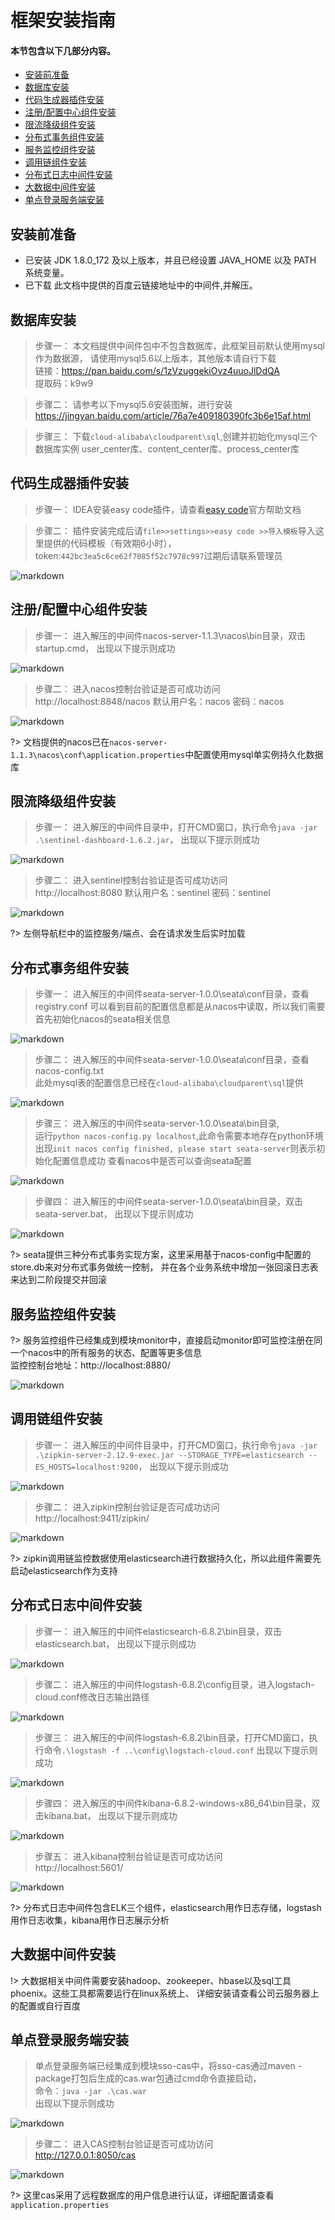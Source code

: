 #  框架安装指南

#### 本节包含以下几部分内容。
- [安装前准备](#安装前准备)
- [数据库安装](#数据库安装)
- [代码生成器插件安装](#代码生成器插件安装)  
- [注册/配置中心组件安装](#注册/配置中心组件安装)
- [限流降级组件安装](#限流降级组件安装)
- [分布式事务组件安装](#分布式事务组件安装)
- [服务监控组件安装](#服务监控组件安装)
- [调用链组件安装](#调用链组件安装)
- [分布式日志中间件安装](#分布式日志中间件安装)
- [大数据中间件安装](#大数据中间件安装)
- [单点登录服务端安装](#单点登录服务端安装)


##  安装前准备
- 已安装 JDK 1.8.0_172 及以上版本，并且已经设置 JAVA_HOME 以及 PATH 系统变量。
- 已下载 此文档中提供的百度云链接地址中的中间件,并解压。

## 数据库安装
> 步骤一： 本文档提供中间件包中不包含数据库，此框架目前默认使用mysql作为数据源，
> 请使用mysql5.6以上版本，其他版本请自行下载  
> 链接：https://pan.baidu.com/s/1zVzuggekiOvz4uuoJlDdQA   
> 提取码：k9w9  

> 步骤二： 请参考以下mysql5.6安装图解，进行安装
> https://jingyan.baidu.com/article/76a7e409180390fc3b6e15af.html  

> 步骤三： 下载`cloud-alibaba\cloudparent\sql`,创建并初始化mysql三个数据库实例
> user_center库、content_center库、process_center库

## 代码生成器插件安装
> 步骤一： IDEA安装easy code插件，请查看[easy code](https://gitee.com/makejava/EasyCode/wikis/pages)官方帮助文档

> 步骤二： 插件安装完成后请`file>>settings>>easy code >>导入模板`导入这里提供的代码模板（有效期6小时），
> token:`442bc3ea5c6ce62f7085f52c7978c997`过期后请联系管理员

![markdown](../img/generate02.jpg "markdown")   

## 注册/配置中心组件安装
> 步骤一： 进入解压的中间件nacos-server-1.1.3\nacos\bin目录，双击startup.cmd，
> 出现以下提示则成功

![markdown](../img/nacos01.jpg "markdown")  

> 步骤二： 进入nacos控制台验证是否可成功访问  
> http://localhost:8848/nacos 默认用户名：nacos 密码：nacos

![markdown](../img/nacos_page.jpg "markdown") 

?> 文档提供的nacos已在`nacos-server-1.1.3\nacos\conf\application.properties`中配置使用mysql单实例持久化数据库

## 限流降级组件安装
> 步骤一： 进入解压的中间件目录中，打开CMD窗口，执行命令`java -jar .\sentinel-dashboard-1.6.2.jar`，
> 出现以下提示则成功

![markdown](../img/sentinel01.png "markdown")  

> 步骤二： 进入sentinel控制台验证是否可成功访问  
> http://localhost:8080 默认用户名：sentinel 密码：sentinel

![markdown](../img/sentinel_page.jpg "markdown") 

?> 左侧导航栏中的监控服务/端点、会在请求发生后实时加载

## 分布式事务组件安装
> 步骤一： 进入解压的中间件seata-server-1.0.0\seata\conf目录，查看registry.conf
> 可以看到目前的配置信息都是从nacos中读取，所以我们需要首先初始化nacos的seata相关信息

![markdown](../img/seata01.jpg "markdown")  

> 步骤二： 进入解压的中间件seata-server-1.0.0\seata\conf目录，查看nacos-config.txt  
> 此处mysql表的配置信息已经在`cloud-alibaba\cloudparent\sql`提供

![markdown](../img/seata02.jpg "markdown")

> 步骤三： 进入解压的中间件seata-server-1.0.0\seata\bin目录,  
> 运行`python nacos-config.py localhost`,此命令需要本地存在python环境
> 出现`init nacos config finished, please start seata-server`则表示初始化配置信息成功
> 查看nacos中是否可以查询seata配置

![markdown](../img/seata03.jpg "markdown") 

> 步骤四： 进入解压的中间件seata-server-1.0.0\seata\bin目录，双击seata-server.bat，
> 出现以下提示则成功

![markdown](../img/seata05.jpg "markdown")  

?> seata提供三种分布式事务实现方案，这里采用基于nacos-config中配置的store.db来对分布式事务做统一控制，
并在各个业务系统中增加一张回滚日志表来达到二阶段提交并回滚 

## 服务监控组件安装
?> 服务监控组件已经集成到模块monitor中，直接启动monitor即可监控注册在同一个nacos中的所有服务的状态、配置等更多信息  
监控控制台地址：http://localhost:8880/

![markdown](../img/admin01.jpg "markdown")  

## 调用链组件安装
> 步骤一： 进入解压的中间件目录中，打开CMD窗口，执行命令`java -jar .\zipkin-server-2.12.9-exec.jar --STORAGE_TYPE=elasticsearch --ES_HOSTS=localhost:9200`，
> 出现以下提示则成功

![markdown](../img/zipkin01.jpg "markdown")  

> 步骤二： 进入zipkin控制台验证是否可成功访问  
> http://localhost:9411/zipkin/

![markdown](../img/zipkin02.jpg "markdown") 

?> zipkin调用链监控数据使用elasticsearch进行数据持久化，所以此组件需要先启动elasticsearch作为支持

## 分布式日志中间件安装
> 步骤一： 进入解压的中间件elasticsearch-6.8.2\bin目录，双击elasticsearch.bat，
> 出现以下提示则成功

![markdown](../img/elk01.jpg "markdown")  

> 步骤二： 进入解压的中间件logstash-6.8.2\config目录，进入logstach-cloud.conf修改日志输出路径

![markdown](../img/elk05.jpg "markdown") 

> 步骤三： 进入解压的中间件logstash-6.8.2\bin目录，打开CMD窗口，执行命令`.\logstash -f ..\config\logstach-cloud.conf`
> 出现以下提示则成功

![markdown](../img/elk02.jpg "markdown") 

> 步骤四： 进入解压的中间件kibana-6.8.2-windows-x86_64\bin目录，双击kibana.bat，
> 出现以下提示则成功

![markdown](../img/elk03.jpg "markdown") 

> 步骤五： 进入kibana控制台验证是否可成功访问  
> http://localhost:5601/

![markdown](../img/elk04.jpg "markdown") 

?> 分布式日志中间件包含ELK三个组件，elasticsearch用作日志存储，logstash用作日志收集，kibana用作日志展示分析

## 大数据中间件安装
!> 大数据相关中间件需要安装hadoop、zookeeper、hbase以及sql工具phoenix。这些工具都需要运行在linux系统上、
详细安装请查看公司云服务器上的配置或自行百度  

## 单点登录服务端安装
> 单点登录服务端已经集成到模块sso-cas中，将sso-cas通过maven -package打包后生成的cas.war包通过cmd命令直接启动，  
> 命令：`java -jar .\cas.war`  
> 出现以下提示则成功

![markdown](../img/cas01.jpg "markdown")

> 步骤二： 进入CAS控制台验证是否可成功访问  
> http://127.0.0.1:8050/cas 

![markdown](../img/cas02.jpg "markdown")  

?> 这里cas采用了远程数据库的用户信息进行认证，详细配置请查看`application.properties`